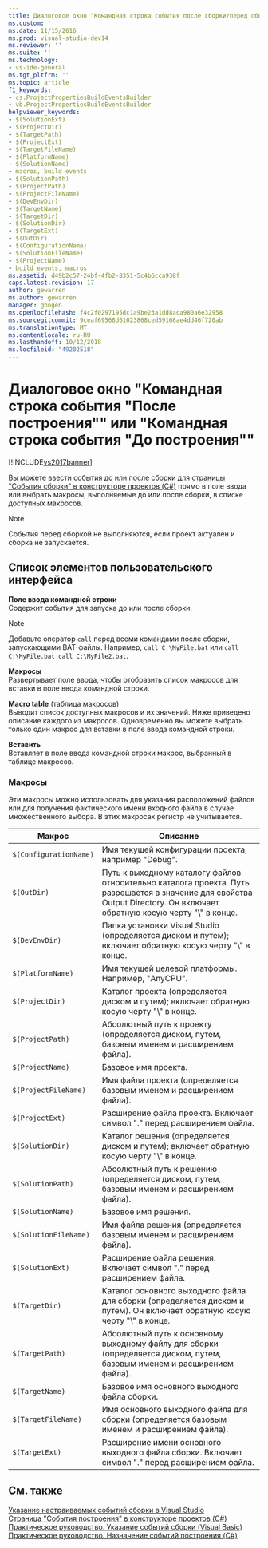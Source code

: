 ```yaml
---
title: Диалоговое окно "Командная строка события после сборки/перед сборкой"
ms.custom: ''
ms.date: 11/15/2016
ms.prod: visual-studio-dev14
ms.reviewer: ''
ms.suite: ''
ms.technology:
- vs-ide-general
ms.tgt_pltfrm: ''
ms.topic: article
f1_keywords:
- cs.ProjectPropertiesBuildEventsBuilder
- vb.ProjectPropertiesBuildEventsBuilder
helpviewer_keywords:
- $(SolutionExt)
- $(ProjectDir)
- $(TargetPath)
- $(ProjectExt)
- $(TargetFileName)
- $(PlatformName)
- $(SolutionName)
- macros, build events
- $(SolutionPath)
- $(ProjectPath)
- $(ProjectFileName)
- $(DevEnvDir)
- $(TargetName)
- $(TargetDir)
- $(SolutionDir)
- $(TargetExt)
- $(OutDir)
- $(ConfigurationName)
- $(SolutionFileName)
- $(ProjectName)
- build events, macros
ms.assetid: d49b2c57-24bf-4fb2-8351-5c4b6cca938f
caps.latest.revision: 17
author: gewarren
ms.author: gewarren
manager: ghogen
ms.openlocfilehash: f4c2f0297195dc1a9be23a1dd8aca980a6e32958
ms.sourcegitcommit: 9ceaf69568d61023868ced59108ae4dd46f720ab
ms.translationtype: MT
ms.contentlocale: ru-RU
ms.lasthandoff: 10/12/2018
ms.locfileid: "49202518"
---
```

# <a name="pre-build-eventpost-build-event-command-line-dialog-box"></a>Диалоговое окно "Командная строка события "После построения"" или "Командная строка события "До построения""
[!INCLUDE[vs2017banner](../../includes/vs2017banner.md)]

  
Вы можете ввести события до или после сборки для [страницы "События сборки" в конструкторе проектов (C#)](../../ide/reference/build-events-page-project-designer-csharp.md) прямо в поле ввода или выбрать макросы, выполняемые до или после сборки, в списке доступных макросов.  
  
> [!NOTE]
>  События перед сборкой не выполняются, если проект актуален и сборка не запускается.  
  
## <a name="ui-element-list"></a>Список элементов пользовательского интерфейса  
 **Поле ввода командной строки**  
 Содержит события для запуска до или после сборки.  
  
> [!NOTE]
>  Добавьте оператор `call` перед всеми командами после сборки, запускающими BAT-файлы. Например, `call C:\MyFile.bat` или `call C:\MyFile.bat call C:\MyFile2.bat`.  
  
 **Макросы**  
 Развертывает поле ввода, чтобы отобразить список макросов для вставки в поле ввода командной строки.  
  
 **Macro table** (таблица макросов)  
 Выводит список доступных макросов и их значений. Ниже приведено описание каждого из макросов. Одновременно вы можете выбрать только один макрос для вставки в поле ввода командной строки.  
  
 **Вставить**  
 Вставляет в поле ввода командной строки макрос, выбранный в таблице макросов.  
  
### <a name="macros"></a>Макросы  
 Эти макросы можно использовать для указания расположений файлов или для получения фактического имени входного файла в случае множественного выбора. В этих макросах регистр не учитывается.  
  
|Макрос|Описание|  
|-----------|-----------------|  
|`$(ConfigurationName)`|Имя текущей конфигурации проекта, например "Debug".|  
|`$(OutDir)`|Путь к выходному каталогу файлов относительно каталога проекта. Путь разрешается в значение для свойства Output Directory. Он включает обратную косую черту "\\" в конце.|  
|`$(DevEnvDir)`|Папка установки Visual Studio (определяется диском и путем); включает обратную косую черту "\\" в конце.|  
|`$(PlatformName)`|Имя текущей целевой платформы. Например, "AnyCPU".|  
|`$(ProjectDir)`|Каталог проекта (определяется диском и путем); включает обратную косую черту "\\" в конце.|  
|`$(ProjectPath)`|Абсолютный путь к проекту (определяется диском, путем, базовым именем и расширением файла).|  
|`$(ProjectName)`|Базовое имя проекта.|  
|`$(ProjectFileName)`|Имя файла проекта (определяется базовым именем и расширением файла).|  
|`$(ProjectExt)`|Расширение файла проекта. Включает символ "." перед расширением файла.|  
|`$(SolutionDir)`|Каталог решения (определяется диском и путем); включает обратную косую черту "\\" в конце.|  
|`$(SolutionPath)`|Абсолютный путь к решению (определяется диском, путем, базовым именем и расширением файла).|  
|`$(SolutionName)`|Базовое имя решения.|  
|`$(SolutionFileName)`|Имя файла решения (определяется базовым именем и расширением файла).|  
|`$(SolutionExt)`|Расширение файла решения. Включает символ "." перед расширением файла.|  
|`$(TargetDir)`|Каталог основного выходного файла для сборки (определяется диском и путем). Он включает обратную косую черту "\\" в конце.|  
|`$(TargetPath)`|Абсолютный путь к основному выходному файлу для сборки (определяется диском, путем, базовым именем и расширением файла).|  
|`$(TargetName)`|Базовое имя основного выходного файла сборки.|  
|`$(TargetFileName)`|Имя основного выходного файла для сборки (определяется базовым именем и расширением файла).|  
|`$(TargetExt)`|Расширение имени основного выходного файла сборки. Включает символ "." перед расширением файла.|  
  
## <a name="see-also"></a>См. также  
 [Указание настраиваемых событий сборки в Visual Studio](../../ide/specifying-custom-build-events-in-visual-studio.md)   
 [Страница "События построения" в конструкторе проектов (C#)](../../ide/reference/build-events-page-project-designer-csharp.md)   
 [Практическое руководство. Указание событий сборки (Visual Basic)](../../ide/how-to-specify-build-events-visual-basic.md)   
 [Практическое руководство. Назначение событий построения (C#)](../../ide/how-to-specify-build-events-csharp.md)



